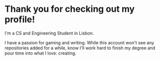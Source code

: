 # Thank you for checking out my profile!
I'm a CS and Engineering Student in Lisbon. 

I have a passion for gaming and writing. 
While this account won't see any repositories added for a while, know I'll work hard to finish my degree and pour time into what I love: creating.
